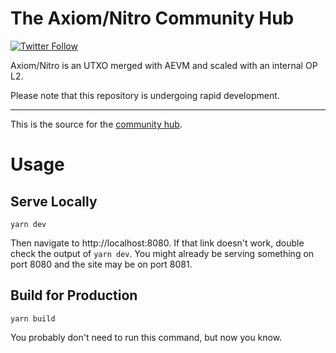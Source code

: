 # The Axiom/Nitro Community Hub

[![Twitter Follow](https://img.shields.io/twitter/follow/axiomcoin.svg?label=Axiomcoin&style=social)](https://twitter.com/axiomcoin)

Axiom/Nitro is an UTXO merged with AEVM and scaled with an internal OP L2.

Please note that this repository is undergoing rapid development.

------

This is the source for the [community hub](https://community.axiomcoin.io/).

# Usage
## Serve Locally
```shell
yarn dev
```

Then navigate to http://localhost:8080.
If that link doesn't work, double check the output of `yarn dev`. 
You might already be serving something on port 8080 and the site may be on port 8081.

## Build for Production
```shell
yarn build
```

You probably don't need to run this command, but now you know.
